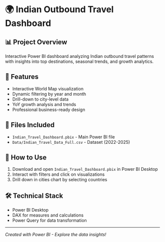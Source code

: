 # 🌍 Indian Outbound Travel Dashboard

## 📊 Project Overview
Interactive Power BI dashboard analyzing Indian outbound travel patterns with insights into top destinations, seasonal trends, and growth analytics.

## 🚀 Features
- Interactive World Map visualization
- Dynamic filtering by year and month  
- Drill-down to city-level data
- YoY growth analysis and trends
- Professional business-ready design

## 📁 Files Included
- `Indian_Travel_Dashboard.pbix` - Main Power BI file
- `Data/Indian_Travel_Data_Full.csv` - Dataset (2022-2025)

## 🎯 How to Use
1. Download and open `Indian_Travel_Dashboard.pbix` in Power BI Desktop
2. Interact with filters and click on visualizations
3. Drill down in cities chart by selecting countries

## 🛠️ Technical Stack
- Power BI Desktop
- DAX for measures and calculations  
- Power Query for data transformation

---
*Created with Power BI - Explore the data insights!*
